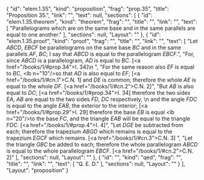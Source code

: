 {
  "id": "elem.1.35",
  "kind": "proposition",
  "frag": "prop.35",
  "title": "Proposition 35.",
  "link": "",
  "text": null,
  "sections": [
    {
      "id": "elem.1.35.theorem",
      "kind": "theorem",
      "frag": "",
      "title": "",
      "link": "",
      "text": [
        "Parallelograms which are on the same base and in the same parallels are equal to one another."
      ],
      "sections": null,
      "Layout": ""
    },
    {
      "id": "elem.1.35.proof",
      "kind": "proof",
      "frag": "",
      "title": "",
      "link": "",
      "text": [
        "Let <var>ABCD</var>, <var>EBCF</var> be parallelograms on the same base <var>BC</var> and in the same parallels <var>AF</var>, <var>BC</var>; I say that <var>ABCD</var> is equal to the parallelogram <var>EBCF</var>.",
        "For, since <var>ABCD</var> is a parallelogram, <var>AD</var> is equal to <var>BC</var>. [<a href=\"/books/1/#prop.34\">I. 34</a>]\n        ",
        "For the same reason also <var>EF</var> is equal to <var>BC</var>, <lb n=\"10\"/>so that <var>AD</var> is also equal to <var>EF</var>; [<a href=\"/books/1/#cn.1\">C.N. 1</a>] and <var>DE</var> is common; therefore the whole <var>AE</var> is equal to the whole <var>DF</var>. [<a href=\"/books/1/#cn.2\">C.N. 2</a>]",
        "But <var>AB</var> is also equal to <var>DC</var>; [<a href=\"/books/1/#prop.34\">I. 34</a>] therefore the two sides <var>EA</var>, <var>AB</var> are equal to the two sides <var>FD</var>, <var>DC</var> respectively, \n        and the angle <var>FDC</var> is equal to the angle <var>EAB</var>, the exterior to the interior; [<a href=\"/books/1/#prop.29\">I. 29</a>] therefore the base <var>EB</var> is equal <lb n=\"20\"/>to the base <var>FC</var>, and the triangle <var>EAB</var> will be equal to the triangle <var>FDC</var>. [<a href=\"/books/1/#prop.4\">I. 4</a>]",
        "Let <var>DGE</var> be subtracted from each; therefore the trapezium <var>ABGD</var> which remains is equal to the trapezium <var>EGCF</var> which remains. [<a href=\"/books/1/#cn.3\">C.N. 3</a>] ",
        "Let the triangle <var>GBC</var> be added to each; therefore the whole parallelogram <var>ABCD</var> is equal to the whole parallelogram <var>EBCF</var>. [<a href=\"/books/1/#cn.2\">C.N. 2</a>]"
      ],
      "sections": null,
      "Layout": ""
    },
    {
      "id": "",
      "kind": "qed",
      "frag": "",
      "title": "",
      "link": "",
      "text": [
        "Q. E. D."
      ],
      "sections": null,
      "Layout": ""
    }
  ],
  "Layout": "proposition"
}
